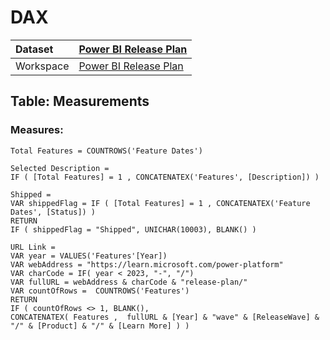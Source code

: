 



# DAX

|Dataset|[Power BI Release Plan](./../Power-BI-Release-Plan.md)|
| :--- | :--- |
|Workspace|[Power BI Release Plan](../../Workspaces/Power-BI-Release-Plan.md)|

## Table: Measurements

### Measures:


```dax
Total Features = COUNTROWS('Feature Dates')
```



```dax
Selected Description = 
IF ( [Total Features] = 1 , CONCATENATEX('Features', [Description]) )
```



```dax
Shipped = 
VAR shippedFlag = IF ( [Total Features] = 1 , CONCATENATEX('Feature Dates', [Status]) )
RETURN
IF ( shippedFlag = "Shipped", UNICHAR(10003), BLANK() )
```



```dax
URL Link = 
VAR year = VALUES('Features'[Year])
VAR webAddress = "https://learn.microsoft.com/power-platform"
VAR charCode = IF( year < 2023, "-", "/")
VAR fullURL = webAddress & charCode & "release-plan/"
VAR countOfRows =  COUNTROWS('Features')
RETURN
IF ( countOfRows <> 1, BLANK(), 
CONCATENATEX( Features ,  fullURL & [Year] & "wave" & [ReleaseWave] & "/" & [Product] & "/" & [Learn More] ) ) 
```

